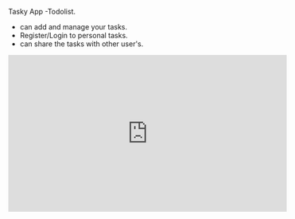 Tasky App -Todolist.
- can add and manage your tasks.
- Register/Login to personal tasks.
- can share the tasks with other user's.

<iframe width="560" height="315" src="https://www.youtube.com/embed/MRxWXdn56ck" title="YouTube video player" frameborder="0" allow="accelerometer; autoplay; clipboard-write; encrypted-media; gyroscope; picture-in-picture" allowfullscreen></iframe>
